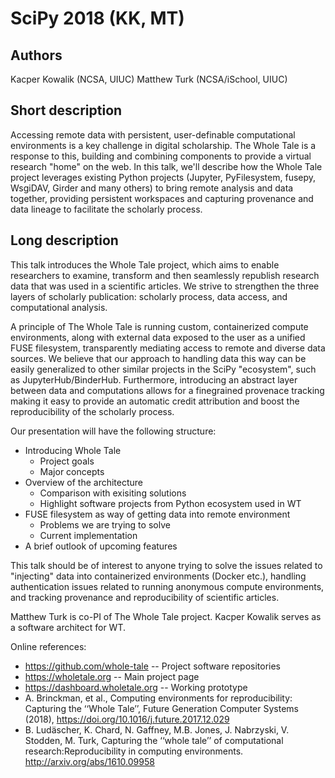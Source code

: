 SciPy 2018 (KK, MT)
===================

Authors
-------
Kacper Kowalik (NCSA, UIUC)
Matthew Turk (NCSA/iSchool, UIUC)

Short description
-----------------
Accessing remote data with persistent, user-definable computational environments is a key challenge in digital scholarship.  The Whole Tale is a response to this, building and combining components to provide a virtual research "home" on the web.  In this talk, we'll describe how the Whole Tale project leverages existing Python projects (Jupyter, PyFilesystem, fusepy, WsgiDAV, Girder and many others) to bring remote analysis and data together, providing persistent workspaces and capturing provenance and data lineage to facilitate the scholarly process.

Long description
----------------

This talk introduces the Whole Tale project, which aims to enable researchers to examine, transform and then seamlessly republish research data that was used in a scientific articles. We strive to strengthen the three layers of scholarly publication: scholarly process, data access, and computational analysis.

A principle of The Whole Tale is running custom, containerized compute environments, along with external data exposed to the user as a unified FUSE filesystem, transparently mediating access to remote and diverse data sources. We believe that our approach to handling data this way can be easily generalized to other similar projects in the SciPy "ecosystem", such as JupyterHub/BinderHub. Furthermore, introducing an abstract layer between data and computations allows for a finegrained provenace tracking making it easy to provide an automatic credit attribution and boost the reproducibility of the scholarly process.

Our presentation will have the following structure:

* Introducing Whole Tale
    * Project goals
    * Major concepts
* Overview of the architecture
    * Comparison with exisiting solutions
    * Highlight software projects from Python ecosystem used in WT
* FUSE filesystem as way of getting data into remote environment
    * Problems we are trying to solve
    * Current implementation
* A brief outlook of upcoming features 

This talk should be of interest to anyone trying to solve the issues related to "injecting" data into containerized environments (Docker etc.), handling authentication issues related to running anonymous compute environments, and tracking provenance and reproducibility of scientific articles.

Matthew Turk is co-PI of The Whole Tale project. Kacper Kowalik serves as a software architect for WT.

Online references:
* https://github.com/whole-tale -- Project software repositories
* https://wholetale.org -- Main project page
* https://dashboard.wholetale.org -- Working prototype
* A. Brinckman, et al., Computing environments for reproducibility: Capturing the ‘‘Whole Tale’’, Future Generation Computer Systems (2018), https://doi.org/10.1016/j.future.2017.12.029
* B. Ludäscher, K. Chard, N. Gaffney, M.B. Jones, J. Nabrzyski, V. Stodden, M. Turk, Capturing the ‘‘whole tale’’ of computational research:Reproducibility in computing environments. http://arxiv.org/abs/1610.09958
